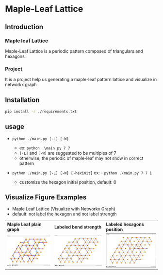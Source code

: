 # Maple-Leaf Lattice
## Introduction
### Maple leaf Lattice
Maple-Leaf Lattice is a periodic pattern composed of triangulars and hexagons
### Project
It is a project help us generating a maple-leaf pattern lattice and visualize in networkx graph

## Installation
```bash
pip install -r ./requirements.txt
```

## usage
- `python ./main.py [-L] [-W]`
  - ex: `python .\main.py 7 7`
  - `[-L]` and `[-W]` are suggested to be multiples of 7
  - otherwise, the periodic of maple-leaf may not show in correct pattern

- `python ./main.py [-L] [-W] [-hexinit]`
    ex: - `python .\main.py 7 7 1`
    - customize the hexagon initial position, default: 0

## Visualize Figure Examples
- Maple Leaf Lattice (Visualize with Networkx Graph)
- default: not label the hexagon and not label strength
<table >
  <tr>
    <td><b>Maple Leaf plain graph</b></td>
    <td><b>Labeled bond strength</b></td>
    <td><b>Labeled hexagons position</b></td>
  </tr>
  <tr>
    <td><img src="./figs/doc/ML_7_7.png"> 
    <td><img src="./figs/doc/ML_7_7_Strength.png"> 
    <td><img src="./figs/doc/ML_7_7_labelHex.png">
  </tr>
</table>
